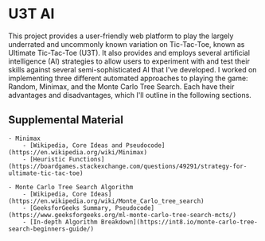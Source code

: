 # U3T AI

This project provides a user-friendly web platform to play the largely underrated and uncommonly known variation on Tic-Tac-Toe, known as Ultimate Tic-Tac-Toe (U3T). It also provides and employs several artificial intelligence (AI) strategies to allow users to experiment with and test their skills against several semi-sophisticated AI that I've developed. I worked on implementing three different automated approaches to playing the game: Random, Minimax, and the Monte Carlo Tree Search. Each have their advantages and disadvantages, which I'll outline in the following sections.

## Supplemental Material

    - Minimax
        - [Wikipedia, Core Ideas and Pseudocode](https://en.wikipedia.org/wiki/Minimax)
        - [Heuristic Functions](https://boardgames.stackexchange.com/questions/49291/strategy-for-ultimate-tic-tac-toe)
        
    - Monte Carlo Tree Search Algorithm
        - [Wikipedia, Core Ideas](https://en.wikipedia.org/wiki/Monte_Carlo_tree_search)
        - [GeeksforGeeks Summary, Pseudocode](https://www.geeksforgeeks.org/ml-monte-carlo-tree-search-mcts/)
        - [In-depth Algorithm Breakdown](https://int8.io/monte-carlo-tree-search-beginners-guide/)

